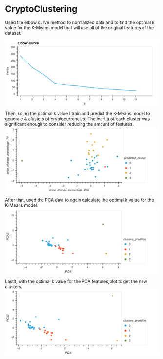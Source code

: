 # CryptoClustering

Used the elbow curve method to normalized data and to find the optimal k value for the K-Means model that will use all of the original features of the dataset.

![K Value](https://github.com/Sophiatun/CryptoClustering/blob/main/Resources/Images/k_value.png)


Then, using the optimal k value I train and predict the K-Means model to generate 4 clusters of cryptocurrencies. The inertia of each cluster was significant enough to consider reducing the amount of features.
![Clusters](https://github.com/Sophiatun/CryptoClustering/blob/main/Resources/Images/clusters.png)


After that, used the PCA data to again calculate the optimal k value for the K-Means model.
![PCA Prediction](https://github.com/Sophiatun/CryptoClustering/blob/main/Resources/Images/pca_prediction.png)


Lastlt, with the optimal k value for the PCA features,plot to get the new clusters.
![K means](https://github.com/Sophiatun/CryptoClustering/blob/main/Resources/Images/kmeans.png)

